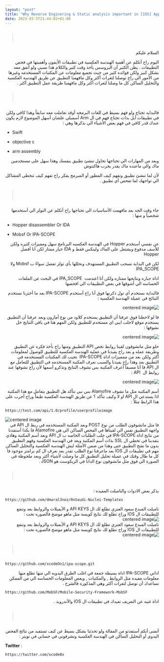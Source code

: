 ```yaml
---
layout: "post"
title: "Why Reverse Enginering & Static analysis important in [IOS] Apps"
date: 2023-03-5T21:44:02+01:00
---
```


> <html><body><b><p style="color:#ffffff;font-size:25px">Introduction :</p></b></body></html>
<div dir="rtl" align="right">
السلام عليكم 

اليوم راح أتكلم عن أهمية الهندسة العكسية في تطبيقات الأيفون وأهميتها في فحص التطبيقات .
يظن الكثير أن البروسس يأخذ وقت كثير والكلام هذا نسبي ولو أتفق معه بشكل كبير ولكن فوائده كثير من حيث تجميع معلومات   عن المكتبات المستخدمه وغيرها من الأمور الي راح توصلنا لثغرات أكثر وكل مافهمنا التطبيق عن طريق الهندسة العكسية والتحليل الساكن كل ما وصلنا لثغرات أكثر وكل مافهمنا طريقة عمل التطبيق أكثر .
</div>

> <html><body><b><p style="color:#ffffff;font-size:25px">What you need ? :</p></b></body></html>

<div dir="rtl" align="right">

فالبدايه تحتاج ولو فهم بسيط في للغات البرمجه أوقد تعاملت معه سابقاُ وهذا كافي 
ولكن في تطبيقات أبل بذات تحتاج فهم  في ال Arm  أسمبلي
علشان أسهل الموضوع لازم يكون عندك قدر كافي في فهم بعض الأشياء الي بذكرها وهي :

</div>

- Swift

- objective c

- arm assembly

<div dir="rtl" align="right">

وبعد من المهارات الي تحتاجها تحاول تنشئ تطبيق  بنفسك وهذا سهل على مستخدمين ماك والي ماعنده ماك يقدر يجرب هاكنتوش 

لأن لما تنشئ تطبيق وتفهم كيف المطور أو المبرمج يفكر راح تفهم كيف تتخطى المشاكل الي تواجهك لما تفحص أي تطبيق .

</div>

> <html><body><b><p style="color:#ffffff;font-size:25px">Static analysis & Reverse Enginering :</p></b></body></html>

<div dir="rtl" align="right">

جاء وقت الجد بعد مافهمت الأساسيات الي تحتاجها راح أتكلم عن التولز الي أستخدمها شخصياُ و منها :

</div>

- Hopper disassembler Or IDA

- Mobsf Or IPA-SCOPE

<div dir="rtl" align="right">

عن نفسي أستخدم Hopper في الهندسة العكسيه البرنامج سهل ومميزات كثيره 
ولكن للأسف مدفوع ويشتغل على الماك ولينكس فقط و IDA خيار ممتاز لكن أنا أفضل Hopper 

لكن في البداية نسحب التطبيق المستهدف ونحللها بأي تولز تفضل سواءً ب Mobsf ولا IPA_SCOPE 

 اداة جباره ونتايجها ممتازه ولكن أنا اعتدمت   IPA_SCOPE في  البحث عن  الملفات الحساسه الي أشوفها في بعض التطبيقات الي افحصها 

فالبداية نستخدم أي تول ذكرنها فوق أنا راح أستخدم IPA-SCOPE بعد ما أخترنا نستخدم النتائج في عميلة الهندسة العكسية :

<img src="/img/SCR-20230307-kmon.png" alt="centered image" />

فا لو لاحظنا فوق عرفنا أن التطبيق يستخدم كلاود من نوع أمازون وبعد عرفنا أن التطبيق يستخدم موقع لاجلب ايبي اي مستخدم للتطبيق ولكن المهم هنا في باقي النتايج خل نشوفها :

<img src="/img/SCR-20230307-kown.png" alt="centered image" />

حلو مثل ماتشوفون لقينا روابط تخص API التطبيق ومنها راح نأخذ فكره عن التطبيق وطريقة عمله و بعد راح يفيدنا في عملية الهندسة العكسية للتطبيق للوصول لمعلومات أكثر ولكن بعد من ممميزات اداة IPA-SCOPE  تجيب لك المكتبات المستخدمه في التطبيق بعد وهذا راح يفيدنا والسبب نعرف المكتبة المستخدمه في التطبيق للتعامل مع ال API فا أنا مسبقاُ أعرف المكتبة بس نشوف النتايج وتذكرو أسمها لأن راح نشوفها عند روابط ال  API :

<img src="/img/SCR-20230307-krsc.png" alt="centered image" />

أسم المكتبة مثل ما نشوف Alamofire بس نبي نتأكد هل التطبيق يتعامل مع هذا المكتبة اذا يستدعي ال API او لا وكيف نتأكد ؟ عن طريق الهندسة العكسية طبعاً وراح أجرب على هذا الرابط مثلاً :


</div>

```
https://test.com/api/1.0/profile/userprofileimage

```
<img src="/img/SCR-20230307-kwqk.png" alt="centered image" />

<div dir="rtl" align="right">
فا مثل ماتشوفون الطلب من نوع POST وبعد المكتبة المستخدمه في ربط ال API في واجهة التطبيق نفس الي لقيناها في الفحص الساكن الي هي Alamofire فا بكذا أستفدنا من نتايج اداة IPA-SCOPE في جلب الطلبات الخاصه ب ال API وبعد أسم المكتبة وهاذي بتفدينا في تخطي ال SSL بذات أسم المكتبة وبعد في الهندسة العكسية وفهم التطبيق بدون ما نفتح التطبيق حتى وهذا من ضمن الأمثلة ليش الهندسة العكسية والتحليل الساكن مهم في تطبيقات ال IOS بعد ماعرفنا نوع الطلب نقدر بعد نعرف ال كم برامتر موجود فا كل ما طال وقتك في عميلة تحليل التطبيق كل ما وصلت لأشياء أكثر وبعد ملحوظة في الصورة الي فوق مثل ماتشوفون نوع الداتا في الريكوست هو JSON .
</div>

> <html><body><b><p style="color:#ffffff;font-size:25px">Some usfull tools</p></b></body></html>

<div dir="rtl" align="right">
بذكر بعض الادوات والتامبلت المفيده :

</div>

```
https://github.com/dmaral3noz/0xSaudi-Nuclei-Templates

```
<div dir="rtl" align="right">
تامبلت المبدع سعود العنزي تطلع لك ال API KEYS و الأيميلات والروابط بعد وتنفع للتطبيقات ال IOS وراح تطلع لك نتايج كويسة مثل ماهو موضح فالصوره تحت :
<img src="/img/SCR-20230309-csqb.png" alt="centered image" />

</div>

<div dir="rtl" align="right">
تامبلت المبدع سعود العنزي تطلع لك ال API KEYS و الأيميلات والروابط بعد وتنفع للتطبيقات ال IOS وراح تطلع لك نتايج كويسة مثل ماهو موضح فالصوره تحت :
<img src="/img/SCR-20230309-csqb.png" alt="centered image" />

</div>

> <html><body><b><p style="color:#ffffff;font-size:25px">IPS-SCOPE</p></b></body></html>

```
https://github.com/xcodeOn1/ipa-scope.git

```
<div dir="rtl" align="right">
اداتي IPA-SCOPE اداة بسيطة جمعة في اغلب الطرق اليدويه الي منها تطلع منها معلومات مفيده مثل الروابط , والمكتبات , وبعض المعلومات الحساسه الي من الممكن تساعدك أن توصل لثغرات أكثر وهي المذكوره فالشرح .

</div>

```
https://github.com/MobSF/Mobile-Security-Framework-MobSF

```

<div dir="rtl" align="right">
اداة غنيه عن التعريف تفيدك في تطبيقات ال IOS والأندرويد .
</div>

> <html><body><b><p style="color:#ffffff;font-size:25px">The End</p></b></body></html>

<div dir="rtl" align="right">
أتمنى أنكم أستفدتو من المقالة ولو تحدثنا بشكل بسيط عن كيف تستفيد من نتائج الفحص اليدوي أو التحليل الساكن في الهندسة العكسية وتشرفوني في حسابي في تويتر :

</div>

**Twitter** :

```
https://twitter.com/xcode0x
```